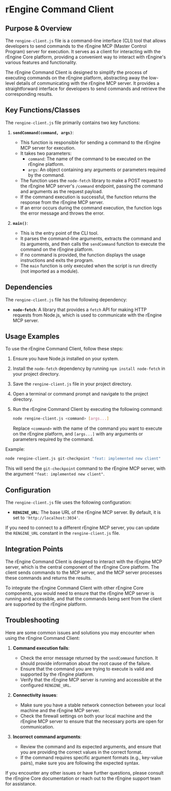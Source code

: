 # rEngine Command Client

## Purpose & Overview

The `rengine-client.js` file is a command-line interface (CLI) tool that allows developers to send commands to the rEngine MCP (Master Control Program) server for execution. It serves as a client for interacting with the rEngine Core platform, providing a convenient way to interact with rEngine's various features and functionality.

The rEngine Command Client is designed to simplify the process of executing commands on the rEngine platform, abstracting away the low-level details of communicating with the rEngine MCP server. It provides a straightforward interface for developers to send commands and retrieve the corresponding results.

## Key Functions/Classes

The `rengine-client.js` file primarily contains two key functions:

1. **`sendCommand(command, args)`**:
   - This function is responsible for sending a command to the rEngine MCP server for execution.
   - It takes two parameters:
     - `command`: The name of the command to be executed on the rEngine platform.
     - `args`: An object containing any arguments or parameters required by the command.
   - The function uses the `node-fetch` library to make a POST request to the rEngine MCP server's `/command` endpoint, passing the command and arguments as the request payload.
   - If the command execution is successful, the function returns the response from the rEngine MCP server.
   - If an error occurs during the command execution, the function logs the error message and throws the error.

1. **`main()`**:
   - This is the entry point of the CLI tool.
   - It parses the command-line arguments, extracts the command and its arguments, and then calls the `sendCommand` function to execute the command on the rEngine platform.
   - If no command is provided, the function displays the usage instructions and exits the program.
   - The `main` function is only executed when the script is run directly (not imported as a module).

## Dependencies

The `rengine-client.js` file has the following dependency:

- **`node-fetch`**: A library that provides a `fetch` API for making HTTP requests from Node.js, which is used to communicate with the rEngine MCP server.

## Usage Examples

To use the rEngine Command Client, follow these steps:

1. Ensure you have Node.js installed on your system.
2. Install the `node-fetch` dependency by running `npm install node-fetch` in your project directory.
3. Save the `rengine-client.js` file in your project directory.
4. Open a terminal or command prompt and navigate to the project directory.
5. Run the rEngine Command Client by executing the following command:

   ```bash
   node rengine-client.js <command> [args...]
   ```

   Replace `<command>` with the name of the command you want to execute on the rEngine platform, and `[args...]` with any arguments or parameters required by the command.

Example:

```bash
node rengine-client.js git-checkpoint "feat: implemented new client"
```

This will send the `git-checkpoint` command to the rEngine MCP server, with the argument `"feat: implemented new client"`.

## Configuration

The `rengine-client.js` file uses the following configuration:

- **`RENGINE_URL`**: The base URL of the rEngine MCP server. By default, it is set to `'http://localhost:3034'`.

If you need to connect to a different rEngine MCP server, you can update the `RENGINE_URL` constant in the `rengine-client.js` file.

## Integration Points

The rEngine Command Client is designed to interact with the rEngine MCP server, which is the central component of the rEngine Core platform. The client sends commands to the MCP server, and the MCP server processes these commands and returns the results.

To integrate the rEngine Command Client with other rEngine Core components, you would need to ensure that the rEngine MCP server is running and accessible, and that the commands being sent from the client are supported by the rEngine platform.

## Troubleshooting

Here are some common issues and solutions you may encounter when using the rEngine Command Client:

1. **Command execution fails**:
   - Check the error message returned by the `sendCommand` function. It should provide information about the root cause of the failure.
   - Ensure that the command you are trying to execute is valid and supported by the rEngine platform.
   - Verify that the rEngine MCP server is running and accessible at the configured `RENGINE_URL`.

1. **Connectivity issues**:
   - Make sure you have a stable network connection between your local machine and the rEngine MCP server.
   - Check the firewall settings on both your local machine and the rEngine MCP server to ensure that the necessary ports are open for communication.

1. **Incorrect command arguments**:
   - Review the command and its expected arguments, and ensure that you are providing the correct values in the correct format.
   - If the command requires specific argument formats (e.g., key-value pairs), make sure you are following the expected syntax.

If you encounter any other issues or have further questions, please consult the rEngine Core documentation or reach out to the rEngine support team for assistance.

